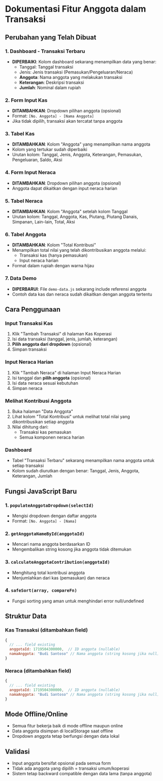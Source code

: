 # Dokumentasi Fitur Anggota dalam Transaksi

## Perubahan yang Telah Dibuat

### 1. Dashboard - Transaksi Terbaru
- **DIPERBAIKI**: Kolom dashboard sekarang menampilkan data yang benar:
  - Tanggal: Tanggal transaksi
  - Jenis: Jenis transaksi (Pemasukan/Pengeluaran/Neraca)
  - **Anggota**: Nama anggota yang melakukan transaksi
  - **Keterangan**: Deskripsi transaksi
  - **Jumlah**: Nominal dalam rupiah

### 2. Form Input Kas
- **DITAMBAHKAN**: Dropdown pilihan anggota (opsional)
- Format: `[No. Anggota] - [Nama Anggota]`
- Jika tidak dipilih, transaksi akan tercatat tanpa anggota

### 3. Tabel Kas
- **DITAMBAHKAN**: Kolom "Anggota" yang menampilkan nama anggota
- Kolom yang tertukar sudah diperbaiki
- Urutan kolom: Tanggal, Jenis, Anggota, Keterangan, Pemasukan, Pengeluaran, Saldo, Aksi

### 4. Form Input Neraca
- **DITAMBAHKAN**: Dropdown pilihan anggota (opsional)
- Anggota dapat dikaitkan dengan input neraca harian

### 5. Tabel Neraca
- **DITAMBAHKAN**: Kolom "Anggota" setelah kolom Tanggal
- Urutan kolom: Tanggal, Anggota, Kas, Piutang, Piutang Danais, Simpanan, Lain-lain, Total, Aksi

### 6. Tabel Anggota
- **DITAMBAHKAN**: Kolom "Total Kontribusi"
- Menampilkan total nilai yang telah dikontribusikan anggota melalui:
  - Transaksi kas (hanya pemasukan)
  - Input neraca harian
- Format dalam rupiah dengan warna hijau

### 7. Data Demo
- **DIPERBARUI**: File `demo-data.js` sekarang include referensi anggota
- Contoh data kas dan neraca sudah dikaitkan dengan anggota tertentu

## Cara Penggunaan

### Input Transaksi Kas
1. Klik "Tambah Transaksi" di halaman Kas Koperasi
2. Isi data transaksi (tanggal, jenis, jumlah, keterangan)
3. **Pilih anggota dari dropdown** (opsional)
4. Simpan transaksi

### Input Neraca Harian
1. Klik "Tambah Neraca" di halaman Input Neraca Harian
2. Isi tanggal dan **pilih anggota** (opsional)
3. Isi data neraca sesuai kebutuhan
4. Simpan neraca

### Melihat Kontribusi Anggota
1. Buka halaman "Data Anggota"
2. Lihat kolom "Total Kontribusi" untuk melihat total nilai yang dikontribusikan setiap anggota
3. Nilai dihitung dari:
   - Transaksi kas pemasukan
   - Semua komponen neraca harian

### Dashboard
- Tabel "Transaksi Terbaru" sekarang menampilkan nama anggota untuk setiap transaksi
- Kolom sudah diurutkan dengan benar: Tanggal, Jenis, Anggota, Keterangan, Jumlah

## Fungsi JavaScript Baru

### 1. `populateAnggotaDropdown(selectId)`
- Mengisi dropdown dengan daftar anggota
- Format: `[No. Anggota] - [Nama]`

### 2. `getAnggotaNameById(anggotaId)`
- Mencari nama anggota berdasarkan ID
- Mengembalikan string kosong jika anggota tidak ditemukan

### 3. `calculateAnggotaContribution(anggotaId)`
- Menghitung total kontribusi anggota
- Menjumlahkan dari kas (pemasukan) dan neraca

### 4. `safeSort(array, compareFn)`
- Fungsi sorting yang aman untuk menghindari error null/undefined

## Struktur Data

### Kas Transaksi (ditambahkan field)
```javascript
{
  // ... field existing
  anggotaId: 1719504300000,  // ID anggota (nullable)
  namaAnggota: "Budi Santoso" // Nama anggota (string kosong jika null)
}
```

### Neraca (ditambahkan field)
```javascript
{
  // ... field existing  
  anggotaId: 1719504300000,  // ID anggota (nullable)
  namaAnggota: "Budi Santoso" // Nama anggota (string kosong jika null)
}
```

## Mode Offline/Online
- Semua fitur bekerja baik di mode offline maupun online
- Data anggota disimpan di localStorage saat offline
- Dropdown anggota tetap berfungsi dengan data lokal

## Validasi
- Input anggota bersifat opsional pada semua form
- Tidak ada anggota yang dipilih = transaksi umum/koperasi
- Sistem tetap backward compatible dengan data lama (tanpa anggota)
